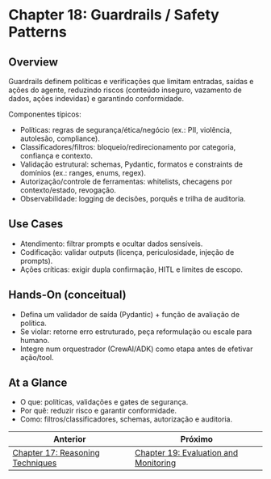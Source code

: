 # Chapter 18: Guardrails / Safety Patterns

## Overview

Guardrails definem políticas e verificações que limitam entradas, saídas e ações do agente, reduzindo riscos (conteúdo inseguro, vazamento de dados, ações indevidas) e garantindo conformidade.

Componentes típicos:

- Políticas: regras de segurança/ética/negócio (ex.: PII, violência, autolesão, compliance).
- Classificadores/filtros: bloqueio/redirecionamento por categoria, confiança e contexto.
- Validação estrutural: schemas, Pydantic, formatos e constraints de domínios (ex.: ranges, enums, regex).
- Autorização/controle de ferramentas: whitelists, checagens por contexto/estado, revogação.
- Observabilidade: logging de decisões, porquês e trilha de auditoria.

## Use Cases

- Atendimento: filtrar prompts e ocultar dados sensíveis.
- Codificação: validar outputs (licença, periculosidade, injeção de prompts).
- Ações críticas: exigir dupla confirmação, HITL e limites de escopo.

## Hands-On (conceitual)

- Defina um validador de saída (Pydantic) + função de avaliação de política.
- Se violar: retorne erro estruturado, peça reformulação ou escale para humano.
- Integre num orquestrador (CrewAI/ADK) como etapa antes de efetivar ação/tool.

## At a Glance

- O que: políticas, validações e gates de segurança.
- Por quê: reduzir risco e garantir conformidade.
- Como: filtros/classificadores, schemas, autorização e auditoria.

<!-- nav-prev-next -->
| Anterior | Próximo |
| --- | --- |
| [Chapter 17: Reasoning Techniques](chapter-17-reasoning-techniques.md) | [Chapter 19: Evaluation and Monitoring](chapter-19-evaluation-and-monitoring.md) |
